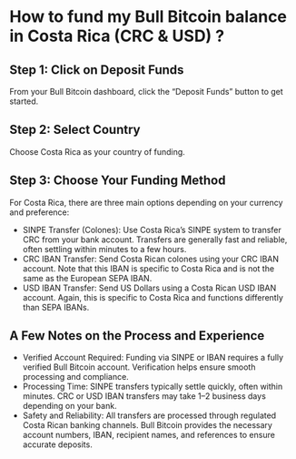 # How to fund my Bull Bitcoin balance in Costa Rica (CRC & USD) ?

## Step 1: Click on Deposit Funds
From your Bull Bitcoin dashboard, click the “Deposit Funds” button to get started.

## Step 2: Select Country
Choose Costa Rica as your country of funding.

## Step 3: Choose Your Funding Method
For Costa Rica, there are three main options depending on your currency and preference:

- SINPE Transfer (Colones): Use Costa Rica’s SINPE system to transfer CRC from your bank account. Transfers are generally fast and reliable, often settling within minutes to a few hours.
- CRC IBAN Transfer: Send Costa Rican colones using your CRC IBAN account. Note that this IBAN is specific to Costa Rica and is not the same as the European SEPA IBAN.
- USD IBAN Transfer: Send US Dollars using a Costa Rican USD IBAN account. Again, this is specific to Costa Rica and functions differently than SEPA IBANs.

## A Few Notes on the Process and Experience

- Verified Account Required: Funding via SINPE or IBAN requires a fully verified Bull Bitcoin account. Verification helps ensure smooth processing and compliance.
- Processing Time: SINPE transfers typically settle quickly, often within minutes. CRC or USD IBAN transfers may take 1–2 business days depending on your bank.
- Safety and Reliability: All transfers are processed through regulated Costa Rican banking channels. Bull Bitcoin provides the necessary account numbers, IBAN, recipient names, and references to ensure accurate deposits.